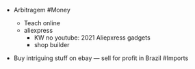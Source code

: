 - Arbitragem #Money
    - Teach online
    - aliexpress
        - KW no youtube: 2021 Aliepxress gadgets
        - shop builder

- Buy intriguing stuff on ebay — sell for profit in Brazil #Imports


